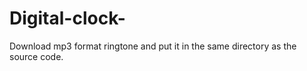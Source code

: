 # Digital-clock-

Download mp3 format ringtone and put it in the same directory as the source code.
